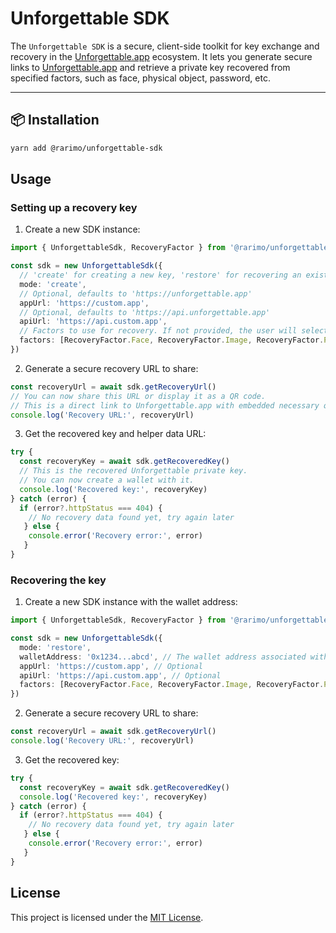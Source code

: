 # Unforgettable SDK

The `Unforgettable SDK` is a secure, client-side toolkit for key exchange and recovery in the [Unforgettable.app](https://unforgettable.app) ecosystem. It lets you generate secure links to [Unforgettable.app](https://unforgettable.app) and retrieve a private key recovered from specified factors, such as face, physical object, password, etc.

---

## 📦 Installation

```bash
yarn add @rarimo/unforgettable-sdk
```

## Usage

### Setting up a recovery key

1. Create a new SDK instance:

```ts
import { UnforgettableSdk, RecoveryFactor } from '@rarimo/unforgettable-sdk'

const sdk = new UnforgettableSdk({
  // 'create' for creating a new key, 'restore' for recovering an existing one
  mode: 'create',
  // Optional, defaults to 'https://unforgettable.app'
  appUrl: 'https://custom.app',
  // Optional, defaults to 'https://api.unforgettable.app'
  apiUrl: 'https://api.custom.app',
  // Factors to use for recovery. If not provided, the user will select them during the recovery process.
  factors: [RecoveryFactor.Face, RecoveryFactor.Image, RecoveryFactor.Password]
})
```

2. Generate a secure recovery URL to share:

```ts
const recoveryUrl = await sdk.getRecoveryUrl()
// You can now share this URL or display it as a QR code.
// This is a direct link to Unforgettable.app with embedded necessary query parameters.
console.log('Recovery URL:', recoveryUrl)
```

3. Get the recovered key and helper data URL:

```ts
try {
  const recoveryKey = await sdk.getRecoveredKey()
  // This is the recovered Unforgettable private key.
  // You can now create a wallet with it.
  console.log('Recovered key:', recoveryKey)
} catch (error) {
  if (error?.httpStatus === 404) {
    // No recovery data found yet, try again later
   } else {
    console.error('Recovery error:', error)
   }
}
```

### Recovering the key

1. Create a new SDK instance with the wallet address:

```ts
import { UnforgettableSdk, RecoveryFactor } from '@rarimo/unforgettable-sdk'

const sdk = new UnforgettableSdk({
  mode: 'restore',
  walletAddress: '0x1234...abcd', // The wallet address associated with the key to recover
  appUrl: 'https://custom.app', // Optional
  apiUrl: 'https://api.custom.app', // Optional
  factors: [RecoveryFactor.Face, RecoveryFactor.Image, RecoveryFactor.Password] // Optional
})
```

2. Generate a secure recovery URL to share:

```ts
const recoveryUrl = await sdk.getRecoveryUrl()
console.log('Recovery URL:', recoveryUrl)
```

3. Get the recovered key:

```ts
try {
  const recoveryKey = await sdk.getRecoveredKey()
  console.log('Recovered key:', recoveryKey)
} catch (error) {
  if (error?.httpStatus === 404) {
    // No recovery data found yet, try again later
   } else {
    console.error('Recovery error:', error)
   }
}
```

## License

This project is licensed under the [MIT License](./LICENSE).
